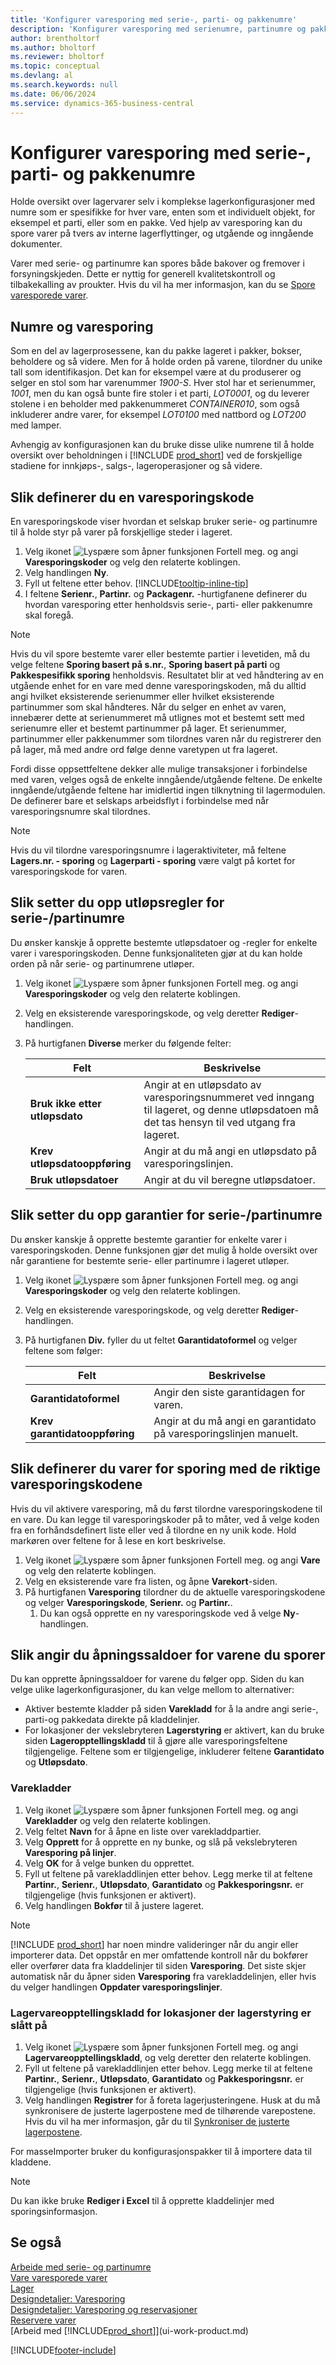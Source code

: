 ```yaml
---
title: 'Konfigurer varesporing med serie-, parti- og pakkenumre'
description: 'Konfigurer varesporing med serienumre, partinumre og pakkenumre'
author: brentholtorf
ms.author: bholtorf
ms.reviewer: bholtorf
ms.topic: conceptual
ms.devlang: al
ms.search.keywords: null
ms.date: 06/06/2024
ms.service: dynamics-365-business-central
---
```

# Konfigurer varesporing med serie-, parti- og pakkenumre

Holde oversikt over lagervarer selv i komplekse lagerkonfigurasjoner med numre som er spesifikke for hver vare, enten som et individuelt objekt, for eksempel et parti, eller som en pakke. Ved hjelp av varesporing kan du spore varer på tvers av interne lagerflyttinger, og utgående og inngående dokumenter.

Varer med serie- og partinumre kan spores både bakover og fremover i forsyningskjeden. Dette er nyttig for generell kvalitetskontroll og tilbakekalling av proukter. Hvis du vil ha mer informasjon, kan du se [Spore varesporede varer](inventory-how-to-trace-item-tracked-items.md).  

## Numre og varesporing

Som en del av lagerprosessene, kan du pakke lageret i pakker, bokser, beholdere og så videre. Men for å holde orden på varene, tilordner du unike tall som identifikasjon. Det kan for eksempel være at du produserer og selger en stol som har varenummer *1900-S*. Hver stol har et serienummer, *1001*, men du kan også bunte fire stoler i et parti, *LOT0001*, og du leverer stolene i en beholder med pakkenummeret *CONTAINER010*, som også inkluderer andre varer, for eksempel *LOT0100* med nattbord og *LOT200* med lamper.  

Avhengig av konfigurasjonen kan du bruke disse ulike numrene til å holde oversikt over beholdningen i [!INCLUDE [prod_short](includes/prod_short.md)] ved de forskjellige stadiene for innkjøps-, salgs-, lageroperasjoner og så videre.

## Slik definerer du en varesporingskode

En varesporingskode viser hvordan et selskap bruker serie- og partinumre til å holde styr på varer på forskjellige steder i lageret.  

1. Velg ikonet ![Lyspære som åpner funksjonen Fortell meg.](media/ui-search/search_small.png "Fortell hva du vil gjøre") og angi **Varesporingskoder** og velg den relaterte koblingen.  
2. Velg handlingen **Ny**.
3. Fyll ut feltene etter behov. [!INCLUDE[tooltip-inline-tip](includes/tooltip-inline-tip_md.md)]  
4. I feltene **Serienr.**, **Partinr.** og **Packagenr.** -hurtigfanene definerer du hvordan varesporing etter henholdsvis serie-, parti- eller pakkenumre skal foregå.  

> [!NOTE]  
> Hvis du vil spore bestemte varer eller bestemte partier i levetiden, må du velge feltene **Sporing basert på s.nr.**, **Sporing basert på parti** og **Pakkespesifikk sporing** henholdsvis. Resultatet blir at ved håndtering av en utgående enhet for en vare med denne varesporingskoden, må du alltid angi hvilket eksisterende serienummer eller hvilket eksisterende partinummer som skal håndteres. Når du selger en enhet av varen, innebærer dette at serienummeret må utlignes mot et bestemt sett med serienumre eller et bestemt partinummer på lager. Et serienummer, partinummer eller pakkenummer som tilordnes varen når du registrerer den på lager, må med andre ord følge denne varetypen ut fra lageret.

Fordi disse oppsettfeltene dekker alle mulige transaksjoner i forbindelse med varen, velges også de enkelte inngående/utgående feltene. De enkelte inngående/utgående feltene har imidlertid ingen tilknytning til lagermodulen. De definerer bare et selskaps arbeidsflyt i forbindelse med når varesporingsnumre skal tilordnes.  

> [!NOTE]  
> Hvis du vil tilordne varesporingsnumre i lageraktiviteter, må feltene **Lagers.nr. - sporing** og **Lagerparti - sporing** være valgt på kortet for varesporingskode for varen.  

## Slik setter du opp utløpsregler for serie-/partinumre

Du ønsker kanskje å opprette bestemte utløpsdatoer og -regler for enkelte varer i varesporingskoden. Denne funksjonaliteten gjør at du kan holde orden på når serie- og partinumrene utløper.

1. Velg ikonet ![Lyspære som åpner funksjonen Fortell meg.](media/ui-search/search_small.png "Fortell hva du vil gjøre") og angi **Varesporingskoder** og velg den relaterte koblingen.
2. Velg en eksisterende varesporingskode, og velg deretter **Rediger**-handlingen.  
3. På hurtigfanen **Diverse** merker du følgende felter:  

    |Felt|Beskrivelse|  
    |---------------------------------|---------------------------------------|  
    |**Bruk ikke etter utløpsdato**|Angir at en utløpsdato av varesporingsnummeret ved inngang til lageret, og denne utløpsdatoen må det tas hensyn til ved utgang fra lageret.|  
    |**Krev utløpsdatooppføring**|Angir at du må angi en utløpsdato på varesporingslinjen.|  
    |**Bruk utløpsdatoer**|Angir at du vil beregne utløpsdatoer. |  

## Slik setter du opp garantier for serie-/partinumre

Du ønsker kanskje å opprette bestemte garantier for enkelte varer i varesporingskoden. Denne funksjonen gjør det mulig å holde oversikt over når garantiene for bestemte serie- eller partinumre i lageret utløper.  

1. Velg ikonet ![Lyspære som åpner funksjonen Fortell meg.](media/ui-search/search_small.png "Fortell hva du vil gjøre") og angi **Varesporingskoder** og velg den relaterte koblingen.  
2. Velg en eksisterende varesporingskode, og velg deretter **Rediger**-handlingen.  
3. På hurtigfanen **Div.** fyller du ut feltet **Garantidatoformel** og velger feltene som følger:  

    |Felt|Beskrivelse|  
    |---------------------------------|---------------------------------------|  
    |**Garantidatoformel**|Angir den siste garantidagen for varen.|  
    |**Krev garantidatooppføring**|Angir at du må angi en garantidato på varesporingslinjen manuelt.|  

## Slik definerer du varer for sporing med de riktige varesporingskodene

Hvis du vil aktivere varesporing, må du først tilordne varesporingskodene til en vare. Du kan legge til varesporingskoder på to måter, ved å velge koden fra en forhåndsdefinert liste eller ved å tilordne en ny unik kode. Hold markøren over feltene for å lese en kort beskrivelse.

1. Velg ikonet ![Lyspære som åpner funksjonen Fortell meg.](media/ui-search/search_small.png "Fortell hva du vil gjøre") og angi **Vare** og velg den relaterte koblingen.
2. Velg en eksisterende vare fra listen, og åpne **Varekort**-siden.  
3. På hurtigfanen **Varesporing** tilordner du de aktuelle varesporingskodene og velger **Varesporingskode**, **Serienr.** og **Partinr.**.
    1. Du kan også opprette en ny varesporingskode ved å velge **Ny**-handlingen.

## Slik angir du åpningssaldoer for varene du sporer

Du kan opprette åpningssaldoer for varene du følger opp. Siden du kan velge ulike lagerkonfigurasjoner, du kan velge mellom to alternativer:

* Aktiver bestemte kladder på siden **Varekladd** for å la andre angi serie-, parti-og pakkedata direkte på kladdelinjer.
* For lokasjoner der vekslebryteren **Lagerstyring** er aktivert, kan du bruke siden **Lageropptellingskladd** til å gjøre alle varesporingsfeltene tilgjengelige. Feltene som er tilgjengelige, inkluderer feltene **Garantidato** og **Utløpsdato**.

### Varekladder

1. Velg ikonet ![Lyspære som åpner funksjonen Fortell meg.](media/ui-search/search_small.png "Fortell hva du vil gjøre") og angi **Varekladder** og velg den relaterte koblingen.
2. Velg feltet **Navn** for å åpne en liste over varekladdpartier.
3. Velg **Opprett** for å opprette en ny bunke, og slå på vekslebryteren **Varesporing på linjer**.
4. Velg **OK** for å velge bunken du opprettet.
5. Fyll ut feltene på varekladdlinjen etter behov. Legg merke til at feltene **Partinr.**, **Serienr.**, **Utløpsdato**, **Garantidato** og **Pakkesporingsnr.** er tilgjengelige (hvis funksjonen er aktivert).
6. Velg handlingen **Bokfør** til å justere lageret.

> [!NOTE] 
> [!INCLUDE [prod_short](includes/prod_short.md)] har noen mindre valideringer når du angir eller importerer data. Det oppstår en mer omfattende kontroll når du bokfører eller overfører data fra kladdelinjer til siden **Varesporing**. Det siste skjer automatisk når du åpner siden **Varesporing** fra varekladdelinjen, eller hvis du velger handlingen **Oppdater varesporingslinjer**.

### Lagervareopptellingskladd for lokasjoner der lagerstyring er slått på  

1. Velg ikonet ![Lyspære som åpner funksjonen Fortell meg.](media/ui-search/search_small.png "Fortell hva du vil gjøre") og angi **Lagervareopptellingskladd**, og velg deretter den relaterte koblingen.
2. Fyll ut feltene på varekladdlinjen etter behov. Legg merke til at feltene **Partinr.**, **Serienr.**, **Utløpsdato**, **Garantidato** og **Pakkesporingsnr.** er tilgjengelige (hvis funksjonen er aktivert).
3. Velg handlingen **Registrer** for å foreta lagerjusteringene. Husk at du må synkronisere de justerte lagerpostene med de tilhørende varepostene. Hvis du vil ha mer informasjon, går du til [Synkroniser de justerte lagerpostene](/dynamics365/business-central/inventory-how-count-adjust-reclassify#to-synchronize-the-adjusted-warehouse-entries-with-the-related-item-ledger-entries).

For masseImporter bruker du konfigurasjonspakker til å importere data til kladdene.

> [!NOTE]
> Du kan ikke bruke **Rediger i Excel** til å opprette kladdelinjer med sporingsinformasjon.

## Se også

[Arbeide med serie- og partinumre](inventory-how-work-item-tracking.md)  
[Vare varesporede varer](inventory-how-to-trace-item-tracked-items.md)  
[Lager](inventory-manage-inventory.md)  
[Designdetaljer: Varesporing](design-details-item-tracking.md)  
[Designdetaljer: Varesporing og reservasjoner](design-details-item-tracking-and-reservations.md)  
[Reservere varer](inventory-how-to-reserve-items.md)  
[Arbeid med [!INCLUDE[prod_short](includes/prod_short.md)]](ui-work-product.md)  

[!INCLUDE[footer-include](includes/footer-banner.md)]
